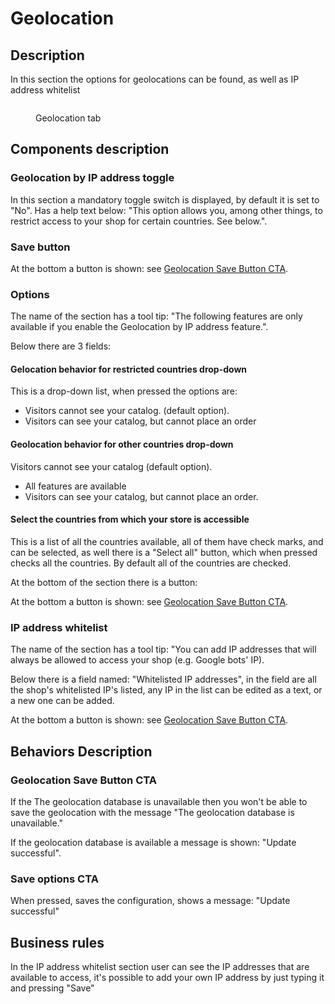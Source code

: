 # Geolocation

## Description

In this section the options for geolocations can be found, as well as IP address whitelist

<figure><img src="../../../../../../.gitbook/assets/Screenshot 2022-09-16 at 14-55-25 Geolocation • test.png" alt=""><figcaption><p>Geolocation tab</p></figcaption></figure>

## Components description&#x20;



### Geolocation by IP address toggle

In this section a mandatory toggle switch is displayed, by default it is set to "No". Has a help text below: "This option allows you, among other things, to restrict access to your shop for certain countries. See below.".

### Save button&#x20;

At the bottom a button is shown: see [Geolocation Save Button CTA](https://app.gitbook.com/o/-MAz0PPl5s9ulE9xyliu/s/eRh5ljXXvELkmmdiRmg8/\~/changes/QueRnWZpmnBWF8ORgmdW/functional-documentation/ux-ui/back-office/improve/international/localization/geolocation#geolocation-save-button-cta).

### Options

The name of the section has a tool tip: "The following features are only available if you enable the Geolocation by IP address feature.".

Below there are 3 fields:

#### **Ge**location behavior for restricted countries drop-down&#x20;

This is a drop-down list, when pressed the options are:

* Visitors cannot see your catalog. (default option).
* Visitors can see your catalog, but cannot place an order

#### Geolocation behavior for other countries drop-down

Visitors cannot see your catalog (default option).

* All features are available
* Visitors can see your catalog, but cannot place an order.

#### Select the countries from which your store is accessible

This is a list of all the countries available, all of them have check marks, and can be selected, as well there is a "Select all" button, which when pressed checks all the countries. By default all of the countries are checked.

At the bottom of the section there is a button:



At the bottom a button is shown: see [Geolocation Save Button CTA](https://app.gitbook.com/o/-MAz0PPl5s9ulE9xyliu/s/eRh5ljXXvELkmmdiRmg8/\~/changes/QueRnWZpmnBWF8ORgmdW/functional-documentation/ux-ui/back-office/improve/international/localization/geolocation#geolocation-save-button-cta).

### IP address whitelist

The name of the section has a tool tip: "You can add IP addresses that will always be allowed to access your shop (e.g. Google bots' IP).

Below there is a field named: "Whitelisted IP addresses", in the field are all the shop's whitelisted IP's listed, any IP in the list can be edited as a text, or a new one can be added.

At the bottom a button is shown: see [Geolocation Save Button CTA](https://app.gitbook.com/o/-MAz0PPl5s9ulE9xyliu/s/eRh5ljXXvELkmmdiRmg8/\~/changes/QueRnWZpmnBWF8ORgmdW/functional-documentation/ux-ui/back-office/improve/international/localization/geolocation#geolocation-save-button-cta).



## Behaviors Description

### &#x20;Geolocation Save Button CTA

If the The geolocation database is unavailable then you won't be able to save the geolocation with the message "The geolocation database is unavailable."



If the geolocation database is available   a message is shown: "Update successful".



### Save options CTA&#x20;

When pressed, saves the configuration, shows a message: "Update successful"&#x20;

## Business rules

In the IP address whitelist section user can see the IP addresses that are available to access, it's possible to add your own IP address by just typing it and pressing "Save"

## &#x20;

